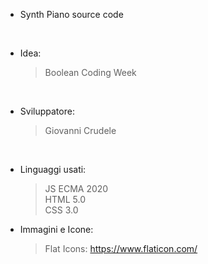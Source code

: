 - Synth Piano source code <br>

<br>

- Idea:
    > Boolean Coding Week
    
<br>
    
- Sviluppatore:
    > Giovanni Crudele
       
<br>

- Linguaggi usati:
    >   JS ECMA 2020 <br>
        HTML 5.0 <br>
        CSS 3.0 <br>
        
- Immagini e Icone:
    > Flat Icons: https://www.flaticon.com/
